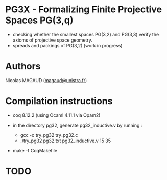 # PG3X - Formalizing Finite Projective Spaces PG(3,q)
   
  - checking whether the smallest spaces PG(3,2) and PG(3,3) verify the axioms of projective space geometry. 
  - spreads and packings of PG(3,2) (work in progress)
  
# Authors
Nicolas MAGAUD (magaud@unistra.fr)

# Compilation instructions
  - coq 8.12.2 (using Ocaml 4.11.1 via Opam2)
  - in the directory pg32, generate pg32_inductive.v by running :

    * gcc -o try_pg32 try_pg32.c
    * ./try_pg32 pg32.txt pg32_inductive.v 15 35

- make -f CoqMakefile

# TODO
